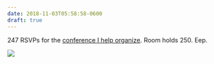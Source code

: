 ```yaml
---
date: 2018-11-03T05:58:58-0600
draft: true
---
```




247 RSVPs for the [conference I help organize](http://tech-people.umn.edu/events/tech-people-november-19-2018). Room holds 250\. Eep.

![](/images/2018/545e193e4b.jpg)



